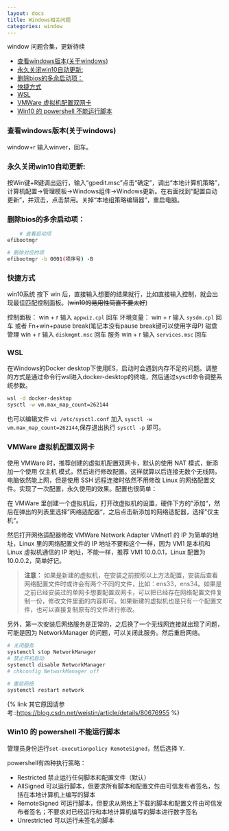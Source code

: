 ```yaml
---
layout: docs
title: Windows相关问题
categories: window
---
```


window 问题合集，更新待续

<!-- more -->

<!-- @import "[TOC]" {cmd="toc" depthFrom=2 depthTo=6 orderedList=true} -->

<!-- code_chunk_output -->

- [查看windows版本(关于windows)](#查看windows版本关于windows)
- [永久关闭win10自动更新:](#永久关闭win10自动更新)
- [删除bios的多余启动项：](#删除bios的多余启动项)
- [快捷方式](#快捷方式)
- [WSL](#wsl)
- [VMWare 虚拟机配置双网卡](#vmware-虚拟机配置双网卡)
- [Win10 的 powershell 不能运行脚本](#win10-的-powershell-不能运行脚本)

<!-- /code_chunk_output -->

### 查看windows版本(关于windows)
window+r   输入winver，回车。

### 永久关闭win10自动更新:
按Win键+R键调出运行，输入“gpedit.msc”点击“确定”，调出“本地计算机策略”，计算机配置→管理模板→Windows组件→Windows更新。在右面找到“配置自动更新”，并双击，点击禁用。关掉“本地组策略编辑器”，重启电脑。

### 删除bios的多余启动项：
```bash
    # 查看启动项
efibootmgr

# 删除对应的项
efibootmgr -b 0001(项序号) -B
```

### 快捷方式
win10系统 按下 win 后，直接输入想要的结果就行，比如直接输入控制，就会出现最佳匹配控制面板。(~~win10的易用性简直不要太好~~)

控制面板：
win + r 输入 `appwiz.cpl` 回车
环境变量：
win + r 输入 `sysdm.cpl` 回车 或者 Fn+win+pause break(笔记本没有pause break键可以使用字母P)
磁盘管理
win + r 输入 `diskmgmt.msc` 回车
服务
win + r 输入 `services.msc` 回车

### WSL

在Windows的Docker desktop下使用ES，启动时会遇到内存不足的问题。调整的方式是通过命令行wsl进入docker-desktop的终端，然后通过sysctl命令调整系统参数。
```bash
wsl -d docker-desktop
sysctl -w vm.max_map_count=262144
```

也可以编辑文件 `vi /etc/sysctl.conf` 加入 `sysctl -w vm.max_map_count=262144`,保存退出执行 `sysctl -p` 即可。

### VMWare 虚拟机配置双网卡

使用 VMWare 时，推荐创建的虚拟机配置双网卡，默认的使用 NAT 模式，新添加一个使用 仅主机 模式，然后进行修改配置。这样就算以后连接无数个无线网，电脑依然能上网，但是使用 SSH 远程连接时依然不用修改 Linux 的网络配置文件。实现了一次配置，永久使用的效果。配置也很简单：

在 VMWare 里创建一个虚拟机后，打开改虚拟机的设置，硬件下方的”添加“，然后在弹出的列表里选择”网络适配器“，之后点击新添加的网络适配器，选择”仅主机“。

然后打开网络适配器修改 VMWare Network Adapter VMnet1 的 IP 为简单的地址，Linux 里的网络配置文件的 IP 地址不要和这个一样，因为 VM1 是本机和 Linux 虚拟机通信的 IP 地址，不能一样，推荐 VM1 10.0.0.1，Linux 配置为 10.0.0.2，简单好记。

> **注意：** 如果是新建的虚拟机，在安装之前按照以上方法配置，安装后查看网络配置文件时或许会有两个不同的文件，比如：ens33，ens34。如果是之前已经安装过的单网卡想要配置双网卡，可以把已经存在网络配置文件复制一份，修改文件里面的内容即可。如果新建的虚拟机也是只有一个配置文件，也可以直接复制原有的文件进行修改。

另外，第一次安装后网络服务是正常的，之后换了一个无线网连接就出现了问题，可能是因为 NetworkManager 的问题，可以关闭此服务。然后重启网络。
```bash
# 关闭服务
systemctl stop NetworkManager
# 禁止开机启动
systemctl disable NetworkManager
# chkconfig NetworkManager off

# 重启网络
systemctl restart network
```

{% link 其它原因请参考::https://blog.csdn.net/weistin/article/details/80676955 %}

### Win10 的 powershell 不能运行脚本

管理员身份运行`set-executionpolicy RemoteSigned`，然后选择 Y.

powershell有四种执行策略：
- Restricted 禁止运行任何脚本和配置文件（默认）
- AllSigned 可以运行脚本，但要求所有脚本和配置文件由可信发布者签名，包括在本地计算机上编写的脚本
- RemoteSigned 可运行脚本，但要求从网络上下载的脚本和配置文件由可信发布者签名；不要求对已经运行和本地计算机编写的脚本进行数字签名
- Unrestricted 可以运行未签名的脚本